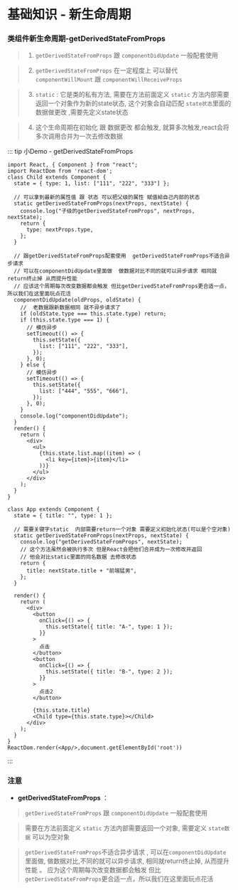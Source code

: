 # 基础知识 - 新生命周期

### 类组件新生命周期-getDerivedStateFromProps
>
>1. `getDerivedStateFromProps` 跟 `componentDidUpdate` 一般配套使用
>

>2. `getDerivedStateFromProps` 在一定程度上 可以替代 `componentWillMount` 跟 `componentWillReceiveProps`

>3. `static` : 它是类的私有方法, 需要在方法前面定义 `static` 方法内部需要返回一个对象作为新的state状态, 这个对象会自动匹配 `state状态`里面的数据做更改 ,需要先定义state状态

>4. 这个生命周期在初始化 跟 数据更改 都会触发, 就算多次触发,react会将多次调用合并为一次去修改数据

::: tip 小Demo - getDerivedStateFromProps

```
import React, { Component } from "react";
import ReactDom from 'react-dom';
class Child extends Component {
  state = { type: 1, list: ["111", "222", "333"] };

  // 可以拿到最新的属性值 跟 状态 可以把父级的属性 赋值給自己内部的状态
  static getDerivedStateFromProps(nextProps, nextState) {
    console.log("子级的getDerivedStateFromProps", nextProps, nextState);
    return {
      type: nextProps.type,
    };
  }

  // 跟getDerivedStateFromProps配套使用  getDerivedStateFromProps不适合异步请求
  // 可以在componentDidUpdate里面做  做数据对比不同的就可以异步请求 相同就return终止掉 从而提升性能
  // 应该这个周期每次改变数据都会触发 但比getDerivedStateFromProps更合适一点，所以我们在这里面玩点花活
  componentDidUpdate(oldProps, oldState) {
    //  老数据跟新数据相同 就不异步请求了
    if (oldState.type === this.state.type) return;
    if (this.state.type === 1) {
      // 模仿异步
      setTimeout(() => {
        this.setState({
          list: ["111", "222", "333"],
        });
      }, 0);
    } else {
      // 模仿异步
      setTimeout(() => {
        this.setState({
          list: ["444", "555", "666"],
        });
      }, 0);
    }
    console.log("componentDidUpdate");
  }
  render() {
    return (
      <div>
        <ul>
          {this.state.list.map((item) => (
            <li key={item}>{item}</li>
          ))}
        </ul>
      </div>
    );
  }
}

class App extends Component {
  state = { title: "", type: 1 };
  
  // 需要关键字static  内部需要return一个对象 需要定义初始化状态(可以是个空对象)
  static getDerivedStateFromProps(nextProps, nextState) {
    console.log("getDerivedStateFromProps", nextState);
    // 这个方法虽然会被执行多次 但是React会把他们合并成为一次修改并返回
    // 他会对比static里面的同名数据 去修改状态
    return {
      title: nextState.title + "前端猛男",
    };
  }

  render() {
    return (
      <div>
        <button
          onClick={() => {
            this.setState({ title: "A-", type: 1 });
          }}
        >
          点击
        </button>
        <button
          onClick={() => {
            this.setState({ title: "B-", type: 2 });
          }}
        >
          点击2
        </button>

        {this.state.title}
        <Child type={this.state.type}></Child>
      </div>
    );
  }
}
ReactDom.render(<App/>,document.getElementById('root'))

```

:::

### 注意

+ **getDerivedStateFromProps** ：

>`getDerivedStateFromProps` 跟 `componentDidUpdate` 一般配套使用

> 需要在方法前面定义 `static` 方法内部需要返回一个对象, 需要定义 `state数据` 可以为空对象

> `getDerivedStateFromProps`不适合异步请求 , 可以在`componentDidUpdate`里面做,  做数据对比,不同的就可以异步请求, 相同就return终止掉, 从而提升性能 。 应为这个周期每次改变数据都会触发 但比`getDerivedStateFromProps`更合适一点，所以我们在这里面玩点花活
